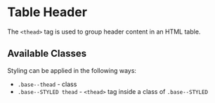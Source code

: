 # Table Header

The `<thead>` tag is used to group header content in an HTML table.  

## Available Classes

Styling can be applied in the following ways:

* `.base--thead` - class
* `.base--STYLED thead` - `<thead>` tag inside a class of `.base--STYLED`
